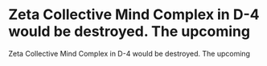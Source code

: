# Zeta Collective Mind Complex in D-4 would be destroyed. The upcoming

Zeta Collective Mind Complex in D-4 would be destroyed. The upcoming